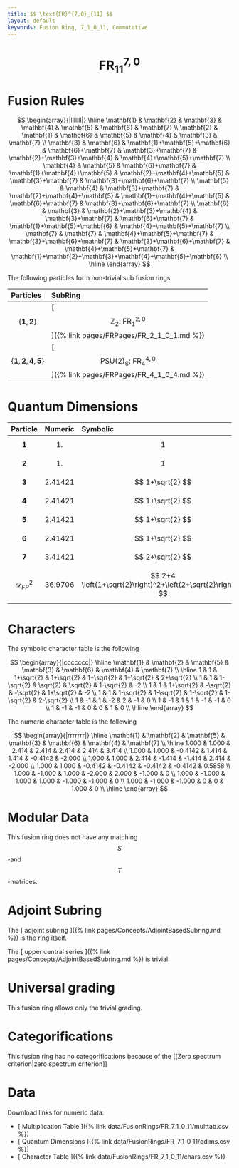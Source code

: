 ```yaml
---
title: $$ \text{FR}^{7,0}_{11} $$
layout: default
keywords: Fusion Ring, 7_1_0_11, Commutative
---
```

# $$ \text{FR}^{7,0}_{11} $$


# Fusion Rules

$$
\begin{array}{|lllllll|}
\hline
 \mathbf{1} & \mathbf{2} & \mathbf{3} & \mathbf{4} & \mathbf{5} & \mathbf{6} & \mathbf{7} \\
 \mathbf{2} & \mathbf{1} & \mathbf{6} & \mathbf{5} & \mathbf{4} & \mathbf{3} & \mathbf{7} \\
 \mathbf{3} & \mathbf{6} & \mathbf{1}+\mathbf{5}+\mathbf{6} & \mathbf{6}+\mathbf{7} & \mathbf{3}+\mathbf{7} & \mathbf{2}+\mathbf{3}+\mathbf{4} & \mathbf{4}+\mathbf{5}+\mathbf{7} \\
 \mathbf{4} & \mathbf{5} & \mathbf{6}+\mathbf{7} & \mathbf{1}+\mathbf{4}+\mathbf{5} & \mathbf{2}+\mathbf{4}+\mathbf{5} & \mathbf{3}+\mathbf{7} & \mathbf{3}+\mathbf{6}+\mathbf{7} \\
 \mathbf{5} & \mathbf{4} & \mathbf{3}+\mathbf{7} & \mathbf{2}+\mathbf{4}+\mathbf{5} & \mathbf{1}+\mathbf{4}+\mathbf{5} & \mathbf{6}+\mathbf{7} & \mathbf{3}+\mathbf{6}+\mathbf{7} \\
 \mathbf{6} & \mathbf{3} & \mathbf{2}+\mathbf{3}+\mathbf{4} & \mathbf{3}+\mathbf{7} & \mathbf{6}+\mathbf{7} & \mathbf{1}+\mathbf{5}+\mathbf{6} & \mathbf{4}+\mathbf{5}+\mathbf{7} \\
 \mathbf{7} & \mathbf{7} & \mathbf{4}+\mathbf{5}+\mathbf{7} & \mathbf{3}+\mathbf{6}+\mathbf{7} & \mathbf{3}+\mathbf{6}+\mathbf{7} & \mathbf{4}+\mathbf{5}+\mathbf{7} & \mathbf{1}+\mathbf{2}+\mathbf{3}+\mathbf{4}+\mathbf{5}+\mathbf{6} \\
\hline
\end{array}
$$


The following particles form non-trivial sub fusion rings

| Particles | SubRing |
| :------ | :------ |
| $$ \{\mathbf{1},\mathbf{2}\} $$ | [ $$ \mathbb{Z}_2:\ \text{FR}^{2,0}_{1} $$ ]({% link pages/FRPages/FR_2_1_0_1.md %}) |
| $$ \{\mathbf{1},\mathbf{2},\mathbf{4},\mathbf{5}\} $$ | [ $$ \text{PSU(2})_6:\ \text{FR}^{4,0}_{4} $$ ]({% link pages/FRPages/FR_4_1_0_4.md %}) |

# Quantum Dimensions

| Particle | Numeric | Symbolic |
| :------ | :------ | :------ |
| $$ \mathbf{1} $$ | $$ 1. $$ | $$ 1 $$ |
| $$ \mathbf{2} $$ | $$ 1. $$ | $$ 1 $$ |
| $$ \mathbf{3} $$ | $$ 2.41421 $$ | $$ 1+\sqrt{2} $$ |
| $$ \mathbf{4} $$ | $$ 2.41421 $$ | $$ 1+\sqrt{2} $$ |
| $$ \mathbf{5} $$ | $$ 2.41421 $$ | $$ 1+\sqrt{2} $$ |
| $$ \mathbf{6} $$ | $$ 2.41421 $$ | $$ 1+\sqrt{2} $$ |
| $$ \mathbf{7} $$ | $$ 3.41421 $$ | $$ 2+\sqrt{2} $$ |
| $$ \mathcal{D}_{FP}^2 $$ | $$ 36.9706 $$ | $$ 2+4 \left(1+\sqrt{2}\right)^2+\left(2+\sqrt{2}\right)^2 $$ |

# Characters

The symbolic character table is the following

$$
\begin{array}{|ccccccc|}
\hline
 \mathbf{1} & \mathbf{2} & \mathbf{5} & \mathbf{3} & \mathbf{6} & \mathbf{4} & \mathbf{7} \\
\hline
 1 & 1 & 1+\sqrt{2} & 1+\sqrt{2} & 1+\sqrt{2} & 1+\sqrt{2} & 2+\sqrt{2} \\
 1 & 1 & 1-\sqrt{2} & \sqrt{2} & \sqrt{2} & 1-\sqrt{2} & -2 \\
 1 & 1 & 1+\sqrt{2} & -\sqrt{2} & -\sqrt{2} & 1+\sqrt{2} & -2 \\
 1 & 1 & 1-\sqrt{2} & 1-\sqrt{2} & 1-\sqrt{2} & 1-\sqrt{2} & 2-\sqrt{2} \\
 1 & -1 & 1 & -2 & 2 & -1 & 0 \\
 1 & -1 & 1 & 1 & -1 & -1 & 0 \\
 1 & -1 & -1 & 0 & 0 & 1 & 0 \\
\hline
\end{array}
$$

The numeric character table is the following

$$
\begin{array}{|rrrrrrr|}
\hline
 \mathbf{1} & \mathbf{2} & \mathbf{5} & \mathbf{3} & \mathbf{6} & \mathbf{4} & \mathbf{7} \\
\hline
 1.000 & 1.000 & 2.414 & 2.414 & 2.414 & 2.414 & 3.414 \\
 1.000 & 1.000 & -0.4142 & 1.414 & 1.414 & -0.4142 & -2.000 \\
 1.000 & 1.000 & 2.414 & -1.414 & -1.414 & 2.414 & -2.000 \\
 1.000 & 1.000 & -0.4142 & -0.4142 & -0.4142 & -0.4142 & 0.5858 \\
 1.000 & -1.000 & 1.000 & -2.000 & 2.000 & -1.000 & 0 \\
 1.000 & -1.000 & 1.000 & 1.000 & -1.000 & -1.000 & 0 \\
 1.000 & -1.000 & -1.000 & 0 & 0 & 1.000 & 0 \\
\hline
\end{array}
$$

# Modular Data

This fusion ring does not have any matching $$ S $$-and $$ T $$-matrices.

# Adjoint Subring

The [ adjoint subring ]({% link pages/Concepts/AdjointBasedSubring.md %}) is the ring itself.

The [ upper central series ]({% link pages/Concepts/AdjointBasedSubring.md %}) is trivial.

# Universal grading

This fusion ring allows only the trivial grading.

# Categorifications

This fusion ring has no categorifications because of the [[Zero spectrum criterion|zero spectrum criterion]]

# Data

Download links for numeric data:

* [ Multiplication Table ]({% link data/FusionRings/FR_7_1_0_11/multtab.csv %})
* [ Quantum Dimensions ]({% link data/FusionRings/FR_7_1_0_11/qdims.csv %})
* [ Character Table ]({% link data/FusionRings/FR_7_1_0_11/chars.csv %})